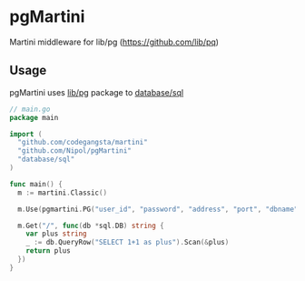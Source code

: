 
pgMartini
=========

Martini middleware for lib/pg (https://github.com/lib/pq)

## Usage
pgMartini uses [lib/pg](http://godoc.org/github.com/lib/pq)
package to [database/sql](http://golang.org/pkg/database/sql/)

~~~ go
// main.go
package main

import (
  "github.com/codegangsta/martini"
  "github.com/Nipol/pgMartini"
  "database/sql"
)

func main() {
  m := martini.Classic()

  m.Use(pgmartini.PG("user_id", "password", "address", "port", "dbname", "sslmode"))

  m.Get("/", func(db *sql.DB) string {
    var plus string
    _ := db.QueryRow("SELECT 1+1 as plus").Scan(&plus)
    return plus
  })
}
~~~